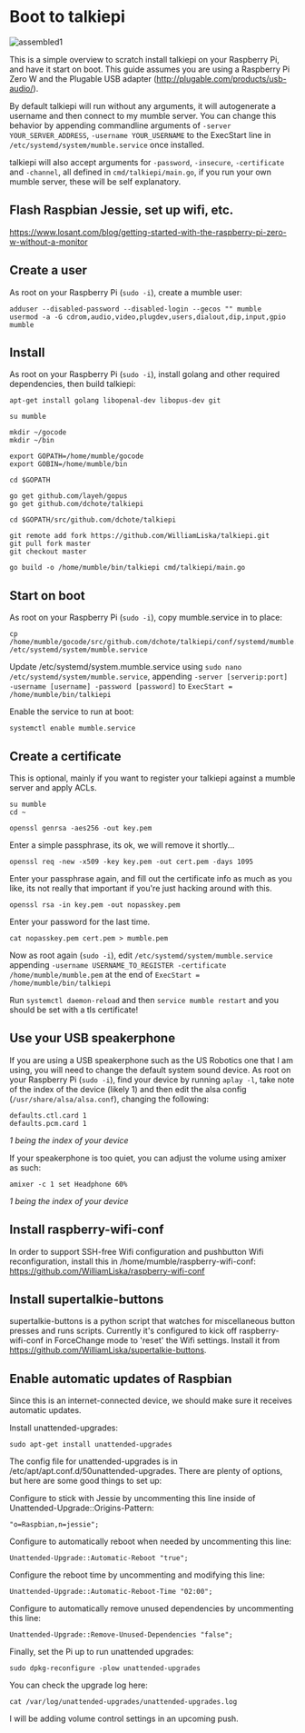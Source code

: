 # Boot to talkiepi
![assembled1](talkiepi_assembled_1.jpg "Assembled talkiepi 1")

This is a simple overview to scratch install talkiepi on your Raspberry Pi, and have it start on boot.  This guide assumes you are using a Raspberry Pi Zero W and the Plugable USB adapter (http://plugable.com/products/usb-audio/).


By default talkiepi will run without any arguments, it will autogenerate a username and then connect to my mumble server.
You can change this behavior by appending commandline arguments of `-server YOUR_SERVER_ADDRESS`, `-username YOUR_USERNAME` to the ExecStart line in `/etc/systemd/system/mumble.service` once installed.

talkiepi will also accept arguments for `-password`, `-insecure`, `-certificate` and `-channel`, all defined in `cmd/talkiepi/main.go`, if you run your own mumble server, these will be self explanatory.

## Flash Raspbian Jessie, set up wifi, etc.
https://www.losant.com/blog/getting-started-with-the-raspberry-pi-zero-w-without-a-monitor

## Create a user

As root on your Raspberry Pi (`sudo -i`), create a mumble user:
```
adduser --disabled-password --disabled-login --gecos "" mumble
usermod -a -G cdrom,audio,video,plugdev,users,dialout,dip,input,gpio mumble
```

## Install

As root on your Raspberry Pi (`sudo -i`), install golang and other required dependencies, then build talkiepi:
```
apt-get install golang libopenal-dev libopus-dev git

su mumble

mkdir ~/gocode
mkdir ~/bin

export GOPATH=/home/mumble/gocode
export GOBIN=/home/mumble/bin

cd $GOPATH

go get github.com/layeh/gopus
go get github.com/dchote/talkiepi

cd $GOPATH/src/github.com/dchote/talkiepi

git remote add fork https://github.com/WilliamLiska/talkiepi.git
git pull fork master
git checkout master

go build -o /home/mumble/bin/talkiepi cmd/talkiepi/main.go 
```


## Start on boot

As root on your Raspberry Pi (`sudo -i`), copy mumble.service in to place:
```
cp /home/mumble/gocode/src/github.com/dchote/talkiepi/conf/systemd/mumble.service /etc/systemd/system/mumble.service
```

Update /etc/systemd/system.mumble.service using `sudo nano /etc/systemd/system/mumble.service`, appending `-server [serverip:port] -username [username] -password [password]` to `ExecStart = /home/mumble/bin/talkiepi`

Enable the service to run at boot:
```
systemctl enable mumble.service
```

## Create a certificate

This is optional, mainly if you want to register your talkiepi against a mumble server and apply ACLs.
```
su mumble
cd ~

openssl genrsa -aes256 -out key.pem
```

Enter a simple passphrase, its ok, we will remove it shortly...

```
openssl req -new -x509 -key key.pem -out cert.pem -days 1095
```

Enter your passphrase again, and fill out the certificate info as much as you like, its not really that important if you're just hacking around with this.

```
openssl rsa -in key.pem -out nopasskey.pem
```

Enter your password for the last time.

```
cat nopasskey.pem cert.pem > mumble.pem
```

Now as root again (`sudo -i`), edit `/etc/systemd/system/mumble.service` appending `-username USERNAME_TO_REGISTER -certificate /home/mumble/mumble.pem` at the end of `ExecStart = /home/mumble/bin/talkiepi`

Run `systemctl daemon-reload` and then `service mumble restart` and you should be set with a tls certificate!


## Use your USB speakerphone

If you are using a USB speakerphone such as the US Robotics one that I am using, you will need to change the default system sound device.
As root on your Raspberry Pi (`sudo -i`), find your device by running `aplay -l`, take note of the index of the device (likely 1) and then edit the alsa config (`/usr/share/alsa/alsa.conf`), changing the following:
```
defaults.ctl.card 1
defaults.pcm.card 1
```
_1 being the index of your device_


If your speakerphone is too quiet, you can adjust the volume using amixer as such:
```
amixer -c 1 set Headphone 60%
```
_1 being the index of your device_

## Install raspberry-wifi-conf

In order to support SSH-free Wifi configuration and pushbutton Wifi reconfiguration, install this in /home/mumble/raspberry-wifi-conf: https://github.com/WilliamLiska/raspberry-wifi-conf

## Install supertalkie-buttons

supertalkie-buttons is a python script that watches for miscellaneous button presses and runs scripts.  Currently it's configured to kick off raspberry-wifi-conf in ForceChange mode to 'reset' the Wifi settings.  Install it from https://github.com/WilliamLiska/supertalkie-buttons.

## Enable automatic updates of Raspbian

Since this is an internet-connected device, we should make sure it receives automatic updates.

Install unattended-upgrades:
```
sudo apt-get install unattended-upgrades
```
The config file for unattended-upgrades is in /etc/apt/apt.conf.d/50unattended-upgrades.  There are plenty of options, but here are some good things to set up:

Configure to stick with Jessie by uncommenting this line inside of Unattended-Upgrade::Origins-Pattern:
```
"o=Raspbian,n=jessie";
```

Configure to automatically reboot when needed by uncommenting this line:
```
Unattended-Upgrade::Automatic-Reboot "true";
```

Configure the reboot time by uncommenting and modifying this line:
```
Unattended-Upgrade::Automatic-Reboot-Time "02:00";
```

Configure to automatically remove unused dependencies by uncommenting this line:
```
Unattended-Upgrade::Remove-Unused-Dependencies "false";
```

Finally, set the Pi up to run unattended upgrades:
```
sudo dpkg-reconfigure -plow unattended-upgrades 
```

You can check the upgrade log here:
```
cat /var/log/unattended-upgrades/unattended-upgrades.log
```

I will be adding volume control settings in an upcoming push.

